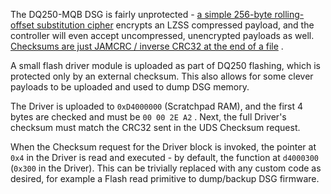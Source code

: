 
The DQ250-MQB DSG is fairly unprotected - [a simple 256-byte rolling-offset substitution cipher](https://github.com/bri3d/VW_Flash/blob/master/lib/crypto/dsg.py) encrypts an LZSS compressed payload, and the controller will even accept uncompressed, unencrypted payloads as well. [Checksums are just JAMCRC / inverse CRC32 at the end of a file](https://github.com/bri3d/VW_Flash/blob/master/lib/dsg_checksum.py) .

A small flash driver module is uploaded as part of DQ250 flashing, which is protected only by an external checksum. This also allows for some clever payloads to be uploaded and used to dump DSG memory.

The Driver is uploaded to `0xD4000000` (Scratchpad RAM), and the first 4 bytes are checked and must be `00 00 2E A2` . Next, the full Driver's checksum must match the CRC32 sent in the UDS Checksum request.

When the Checksum request for the Driver block is invoked, the pointer at `0x4` in the Driver is read and executed - by default, the function at `d4000300` (`0x300` in the Driver). This can be trivially replaced with any custom code as desired, for example a Flash read primitive to dump/backup DSG firmware.